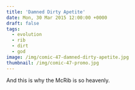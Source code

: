 ```yaml
---
title: 'Damned Dirty Apetite'
date: Mon, 30 Mar 2015 12:00:00 +0000
draft: false
tags: 
  - evolution
  - rib
  - dirt
  - god
image: /img/comic-47-damned-dirty-apetite.jpg
thumbnail: /img/comic-47-promo.jpg
---
```


And this is why the McRib is so heavenly.